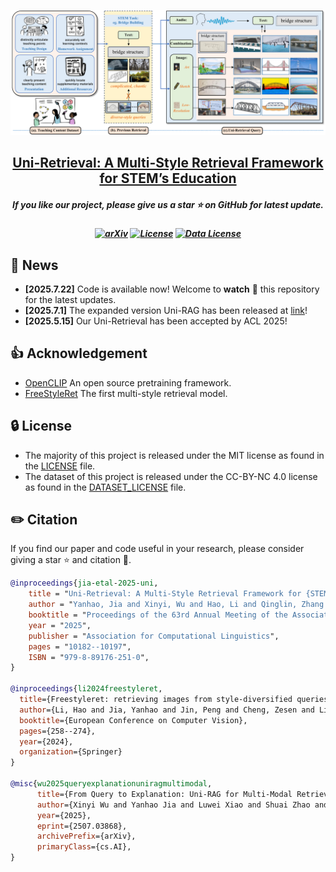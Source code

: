 
<p align="center">
    <img src="intro1.pdf" width="900" style="margin-bottom: 0.2;"/>
<p>
<h2 align="center"> <a href="">Uni-Retrieval: A Multi-Style Retrieval Framework for STEM’s Education</a></h2>
<h5 align="center"> If you like our project, please give us a star ⭐ on GitHub for latest update.  </h2>


<h5 align="center">
    
[![arXiv](https://img.shields.io/badge/Arxiv-2310.01852-b31b1b.svg?logo=arXiv)](https://arxiv.org/abs/2502.05863)
[![License](https://img.shields.io/badge/Code%20License-MIT-yellow)](https://github.com/YanhaoJia/Uni-Retrieval/blob/main/LICENSE)
[![Data License](https://img.shields.io/badge/Dataset%20license-CC--BY--NC%204.0-orange)](https://github.com/YanhaoJia/Uni-Retrieval/blob/main/DATASET_LICENSE) <br>

</h5>


## 📰 News
* **[2025.7.22]** Code is available now! Welcome to **watch** 👀 this repository for the latest updates.
* **[2025.7.1]** The expanded version Uni-RAG has been released at [link](https://arxiv.org/abs/2507.03868)!
* **[2025.5.15]** Our Uni-Retrieval has been accepted by ACL 2025!


## 👍 Acknowledgement
* [OpenCLIP](https://github.com/mlfoundations/open_clip) An open source pretraining framework.
* [FreeStyleRet](https://github.com/CuriseJia/FreeStyleRet) The first multi-style retrieval model.

## 🔒 License
* The majority of this project is released under the MIT license as found in the [LICENSE](https://github.com/YanhaoJia/Uni-Retrieval/blob/main/LICENSE) file.
* The dataset of this project is released under the CC-BY-NC 4.0 license as found in the [DATASET_LICENSE](https://github.com/YanhaoJia/Uni-Retrieval/blob/main/DATASET_LICENSE) file. 

## ✏️ Citation
If you find our paper and code useful in your research, please consider giving a star :star: and citation :pencil:.

```BibTeX
@inproceedings{jia-etal-2025-uni,
    title = "Uni-Retrieval: A Multi-Style Retrieval Framework for {STEM}{'}s Education",
    author = "Yanhao, Jia and Xinyi, Wu and Hao, Li and Qinglin, Zhang and Yuxiao, Hu and Shuai, Zhao and Wenqi, Fan",
    booktitle = "Proceedings of the 63rd Annual Meeting of the Association for Computational Linguistics (Volume 1: Long Papers)",
    year = "2025",
    publisher = "Association for Computational Linguistics",
    pages = "10182--10197",
    ISBN = "979-8-89176-251-0",
}

@inproceedings{li2024freestyleret,
  title={Freestyleret: retrieving images from style-diversified queries},
  author={Li, Hao and Jia, Yanhao and Jin, Peng and Cheng, Zesen and Li, Kehan and Sui, Jialu and Liu, Chang and Yuan, Li},
  booktitle={European Conference on Computer Vision},
  pages={258--274},
  year={2024},
  organization={Springer}
}

@misc{wu2025queryexplanationuniragmultimodal,
      title={From Query to Explanation: Uni-RAG for Multi-Modal Retrieval-Augmented Learning in STEM}, 
      author={Xinyi Wu and Yanhao Jia and Luwei Xiao and Shuai Zhao and Fengkuang Chiang and Erik Cambria},
      year={2025},
      eprint={2507.03868},
      archivePrefix={arXiv},
      primaryClass={cs.AI},
}
```
